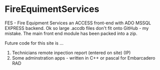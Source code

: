 # FireEquimentServices
FES - Fire Equipment Services an ACCESS front-end with ADO MSSQL EXPRESS backend.
Ok so large .accdb files don't fit onto GitHub - my mistake.
The main front end module has been packed into a zip.

Future code for this site is ... 
1. Technicians remote inpection report (entered on site) (IP)
2. Some adminstration apps - written in C++ or pascal for Embarcadero RAD 
